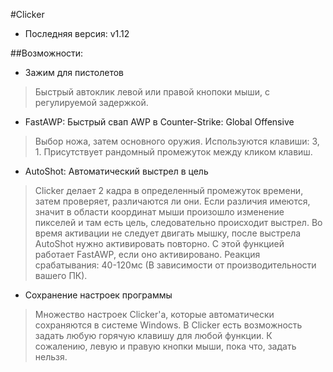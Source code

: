 #Clicker
* Последняя версия: v1.12

##Возможности:
* Зажим для пистолетов
>Быстрый автоклик левой или правой кнопоки мыши, с регулируемой задержкой.
* FastAWP: Быстрый свап AWP в Counter-Strike: Global Offensive
>Выбор ножа, затем основного оружия.
> Используются клавиши: 3, 1.
>Присутствует рандомный промежуток между кликом клавиш.
* AutoShot: Автоматический выстрел в цель
>Clicker делает 2 кадра в определенный промежуток времени, затем проверяет, различаются ли они.
>Если различия имеются, значит в области координат мыши произошло изменение пикселей и
>	там есть цель, следовательно происходит выстрел.
>Во время активации не следует двигать мышку, после выстрела AutoShot нужно активировать повторно.
>С этой функцией работает FastAWP, если оно активировано.
>Реакция срабатывания: 40-120мс (В зависимости от производительности вашего ПК).
* Сохранение настроек программы
>Множество настроек Clicker'a, которые автоматически сохраняются в системе Windows.
>	В Clicker есть возможность задать любую горячую клавишу для любой функции.
>	К сожалению, левую и правую кнопки мыши, пока что, задать нельзя.
